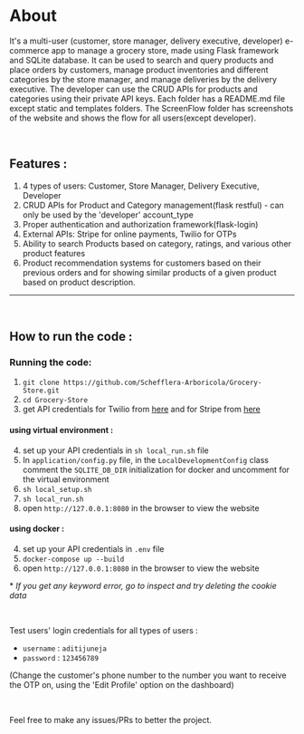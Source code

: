 # About 

It's a multi-user (customer, store manager, delivery executive, developer) e-commerce app to manage a grocery store, made using Flask framework and SQLite database. It can be used to search and query products and place orders by customers, manage product inventories and different categories by the store manager, and manage deliveries by the delivery executive. The developer can use the CRUD APIs for products and categories using their private API keys. Each folder has a README.md file except static and templates folders. The ScreenFlow folder has screenshots of the website and shows the flow for all users(except developer). 

<br>

## Features :

1. 4 types of users: Customer, Store Manager, Delivery Executive, Developer
2. CRUD APIs for Product and Category management(flask restful) - can only be used by the 'developer' account_type
3. Proper authentication and authorization framework(flask-login)
4. External APIs: Stripe for online payments, Twilio for OTPs
5. Ability to search Products based on category, ratings, and various other product features
6. Product recommendation systems for customers based on their previous orders and for showing similar products of a given product based on product description.

<hr>
<br>

## How to run the code : 

### Running the code:

1. `git clone https://github.com/Schefflera-Arboricola/Grocery-Store.git`
2. `cd Grocery-Store`
3. get API credentials for Twilio from [here](https://www.twilio.com/en-us) and for Stripe from [here](https://stripe.com/en-in)

#### using virtual environment :

4. set up your API credentials in `sh local_run.sh` file
5. In `application/config.py` file, in the `LocalDevelopmentConfig` class comment the `SQLITE_DB_DIR` initialization for docker and uncomment for the virtual environment
6. `sh local_setup.sh`
7. `sh local_run.sh`
8. open `http://127.0.0.1:8080` in the browser to view the website

#### using docker :

4. set up your API credentials in `.env` file
5. `docker-compose up --build`
6. open `http://127.0.0.1:8080` in the browser to view the website

*<i> If you get any keyword error, go to inspect and try deleting the cookie data</i>

<br>

Test users' login credentials for all types of users : 

- `username` : `aditijuneja`
- `password` : `123456789`

(Change the customer's phone number to the number you want to receive the OTP on, using the 'Edit Profile' option on the dashboard)

<br>

Feel free to make any issues/PRs to better the project. 
